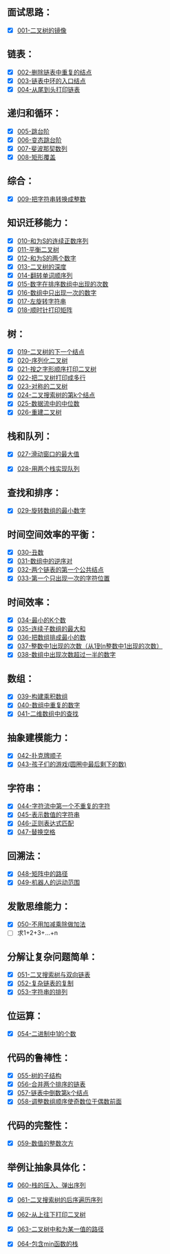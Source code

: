## 面试思路：

- [x] [001-二叉树的镜像](src/001.cpp)

## 链表：

- [x] [002-删除链表中重复的结点](src/002.cpp)
- [x] [003-链表中环的入口结点](src/003.cpp)
- [x] [004-从尾到头打印链表](src/004.cpp)

## 递归和循环：

- [x] [005-跳台阶](src/005.cpp)
- [x] [006-变态跳台阶](src/006.cpp)
- [x] [007-斐波那契数列](src/007.cpp)
- [x] [008-矩形覆盖](src/008.cpp)

## 综合：

- [x] [009-把字符串转换成整数](src/009.cpp)

## 知识迁移能力：

- [x] [010-和为S的连续正数序列](src/010.cpp)
- [x] [011-平衡二叉树](src/011.cpp)
- [x] [012-和为S的两个数字](src/012.cpp)
- [x] [013-二叉树的深度](src/013.cpp)
- [x] [014-翻转单词顺序列](src/014.cpp)
- [x] [015-数字在排序数组中出现的次数](src/015.cpp)
- [x] [016-数组中只出现一次的数字](src/016.cpp)
- [x] [017-左旋转字符串](src/017.cpp)
- [x] [018-顺时针打印矩阵](src/018.cpp)

## 树：

- [x] [019-二叉树的下一个结点](src/019.cpp)
- [x] [020-序列化二叉树](src/020.cpp)
- [x] [021-按之字形顺序打印二叉树](src/021.cpp)
- [x] [022-把二叉树打印成多行](src/022.cpp)
- [x] [023-对称的二叉树](src/023.cpp)
- [x] [024-二叉搜索树的第k个结点](src/024.cpp)
- [x] [025-数据流中的中位数](src/025.cpp)
- [x] [026-重建二叉树](src/026.cpp)

## 栈和队列：

- [x] [027-滑动窗口的最大值](src/027.cpp)
- [x] [028-用两个栈实现队列](src/028.cpp)


## 查找和排序：

- [x] [029-旋转数组的最小数字](src/029.cpp)

## 时间空间效率的平衡：

- [x] [030-丑数](src/030.cpp)
- [x] [031-数组中的逆序对](src/031.cpp)
- [x] [032-两个链表的第一个公共结点](src/032.cpp)
- [x] [033-第一个只出现一次的字符位置](src/033.cpp)

## 时间效率：

- [x] [034-最小的K个数](src/034.cpp)
- [x] [035-连续子数组的最大和](src/035.cpp)
- [x] [036-把数组排成最小的数](src/036.cpp)
- [x] [037-整数中1出现的次数（从1到n整数中1出现的次数）](src/037.cpp)
- [x] [038-数组中出现次数超过一半的数字](src/038.cpp)

## 数组：

- [x] [039-构建乘积数组](src/039.cpp)
- [x] [040-数组中重复的数字](src/040.cpp)
- [x] [041-二维数组中的查找](src/041.cpp)

## 抽象建模能力：

- [x] [042-扑克牌顺子](src/042.cpp) 
- [x] [043-孩子们的游戏(圆圈中最后剩下的数)](src/043.cpp)

## 字符串：

- [x] [044-字符流中第一个不重复的字符](src/044.cpp)
- [x] [045-表示数值的字符串](src/045.cpp)
- [x] [046-正则表达式匹配](src/046.cpp)
- [x] [047-替换空格](src/047.cpp)

## 回溯法：

- [x] [048-矩阵中的路径](src/048.cpp)
- [x] [049-机器人的运动范围](src/049.cpp)

## 发散思维能力：

- [x] [050-不用加减乘除做加法](src/050.cpp)
- [ ] 求1+2+3+...+n

## 分解让复杂问题简单：

- [x] [051-二叉搜索树与双向链表](src/051.cpp)
- [x] [052-复杂链表的复制](src/052.cpp)
- [x] [053-字符串的排列](src/053.cpp)

## 位运算：

- [x] [054-二进制中1的个数](src/054.cpp)

## 代码的鲁棒性：

- [x] [055-树的子结构](src/055.cpp)
- [x] [056-合并两个排序的链表](src/056.cpp)
- [x] [057-链表中倒数第k个结点](src/057.cpp)
- [x] [058-调整数组顺序使奇数位于偶数前面](src/058.cpp)

## 代码的完整性：

- [x] [059-数值的整数次方](src/059.cpp)

## 举例让抽象具体化：

- [x] [060-栈的压入、弹出序列](src/060.cpp)
- [x] [061-二叉搜索树的后序遍历序列](src/061.cpp)
- [x] [062-从上往下打印二叉树](src/062.cpp)
- [x] [063-二叉树中和为某一值的路径](src/063.cpp)
- [x] [064-包含min函数的栈](src/064.cpp)

